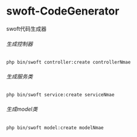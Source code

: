 # swoft-CodeGenerator
swoft代码生成器

###### 生成控制器

`php bin/swoft controller:create controllerNmae`

###### 生成服务类

`php bin/swoft service:create serviceNmae`

###### 生成model类

`php bin/swoft model:create modelNmae`

